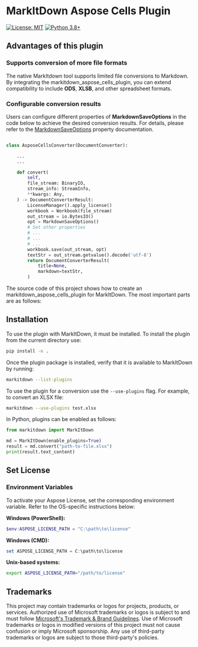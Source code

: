 # MarkItDown Aspose Cells Plugin

[![License: MIT](https://img.shields.io/badge/License-MIT-yellow.svg)](https://opensource.org/licenses/MIT)
[![Python 3.8+](https://img.shields.io/badge/python-3.8+-blue.svg)](https://www.python.org/downloads/)

## Advantages of this plugin

### Supports conversion of more file formats

The native MarkItdown tool supports limited file conversions to Markdown. By integrating the markitdown_aspose_cells_plugin, you can extend compatibility to include **ODS**, **XLSB**, and other spreadsheet formats.


### Configurable conversion results
Users can configure different properties of **MarkdownSaveOptions** in the code below to achieve the desired conversion results. For details, please refer to the [MarkdownSaveOptions](https://reference.aspose.com/cells/python-net/aspose.cells/markdownsaveoptions/) property documentation.

```python

class AsposeCellsConverter(DocumentConverter):

    ...
    ...

    def convert(
        self,
        file_stream: BinaryIO,
        stream_info: StreamInfo,
        **kwargs: Any,
    ) -> DocumentConverterResult:
        LicenseManager().apply_license()
        workbook = Workbook(file_stream)
        out_stream = io.BytesIO()
        opt = MarkdownSaveOptions()
        # Set other properties
        # ...
        # ...
        # ...
        workbook.save(out_stream, opt)
        textStr = out_stream.getvalue().decode('utf-8')
        return DocumentConverterResult(
            title=None,
            markdown=textStr,
        )
```
The source code of this project shows how to create an markitdown_aspose_cells_plugin for MarkItDown. The most important parts are as follows:

## Installation

To use the plugin with MarkItDown, it must be installed. To install the plugin from the current directory use:

```bash
pip install -e .
```

Once the plugin package is installed, verify that it is available to MarkItDown by running:

```bash
markitdown --list-plugins
```

To use the plugin for a conversion use the `--use-plugins` flag. For example, to convert an XLSX file:

```bash
markitdown --use-plugins test.xlsx
```

In Python, plugins can be enabled as follows:

```python
from markitdown import MarkItDown

md = MarkItDown(enable_plugins=True) 
result = md.convert("path-to-file.xlsx")
print(result.text_content)
```

## Set License

### Environment Variables
To activate your Aspose License, set the corresponding environment variable. Refer to the OS-specific instructions below:

**Windows (PowerShell):**

```powershell
$env:ASPOSE_LICENSE_PATH = "C:\path\to\license"
```

**Windows (CMD):**

```powershell
set ASPOSE_LICENSE_PATH = C:\path\to\license
```

**Unix-based systems:**

```bash
export ASPOSE_LICENSE_PATH="/path/to/license"
```

## Trademarks

This project may contain trademarks or logos for projects, products, or services. Authorized use of Microsoft
trademarks or logos is subject to and must follow
[Microsoft's Trademark & Brand Guidelines](https://www.microsoft.com/en-us/legal/intellectualproperty/trademarks/usage/general).
Use of Microsoft trademarks or logos in modified versions of this project must not cause confusion or imply Microsoft sponsorship.
Any use of third-party trademarks or logos are subject to those third-party's policies.
